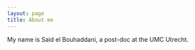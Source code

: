 ```yaml
---
layout: page
title: About me
---
```


My name is Said el Bouhaddani, a post-doc at the UMC Utrecht. 